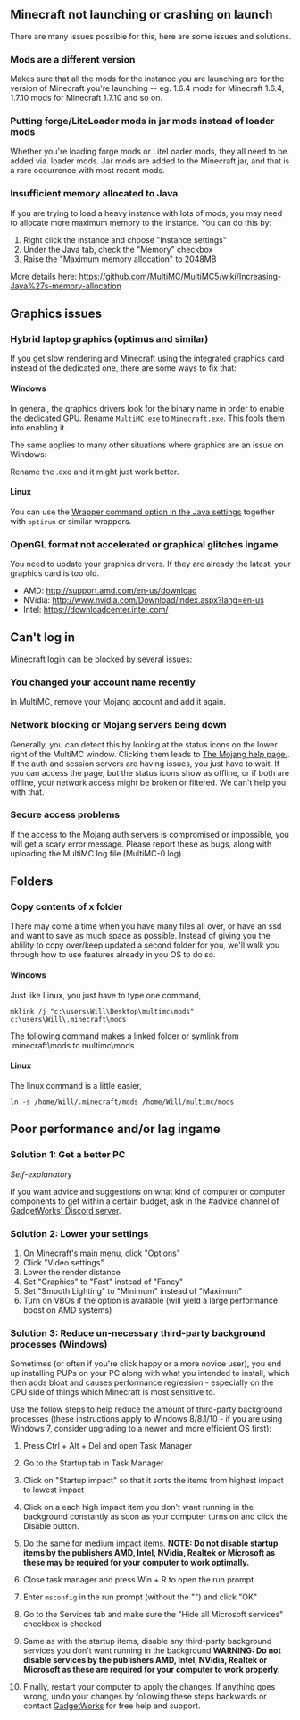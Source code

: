 ## Minecraft not launching or crashing on launch
There are many issues possible for this, here are some issues and solutions.

### Mods are a different version
Makes sure that all the mods for the instance you are launching are for the version of Minecraft you're launching -- eg. 1.6.4 mods for Minecraft 1.6.4, 1.7.10 mods for Minecraft 1.7.10 and so on.

### Putting forge/LiteLoader mods in jar mods instead of loader mods
Whether you're loading forge mods or LiteLoader mods, they all need to be added via. loader mods. Jar mods are added to the Minecraft jar, and that is a rare occurrence with most recent mods.

### Insufficient memory allocated to Java
If you are trying to load a heavy instance with lots of mods, you may need to allocate more maximum memory to the instance. You can do this by:
1. Right click the instance and choose "Instance settings"
2. Under the Java tab, check the "Memory" checkbox
3. Raise the "Maximum memory allocation" to 2048MB

More details here: https://github.com/MultiMC/MultiMC5/wiki/Increasing-Java%27s-memory-allocation

## Graphics issues

### Hybrid laptop graphics (optimus and similar)
If you get slow rendering and Minecraft using the integrated graphics card instead of the dedicated one, there are some ways to fix that:

#### Windows
In general, the graphics drivers look for the binary name in order to enable the dedicated GPU. Rename `MultiMC.exe` to `Minecraft.exe`.  This fools them into enabling it.

The same applies to many other situations where graphics are an issue on Windows:

Rename the .exe and it might just work better.

#### Linux
You can use the [Wrapper command option in the Java settings](https://github.com/MultiMC/MultiMC5/wiki/Java-settings#custom-commands) together with `optirun` or similar wrappers.

### OpenGL format not accelerated or graphical glitches ingame
You need to update your graphics drivers. If they are already the latest, your graphics card is too old.

- AMD: http://support.amd.com/en-us/download
- NVidia: http://www.nvidia.com/Download/index.aspx?lang=en-us
- Intel: https://downloadcenter.intel.com/

## Can't log in
Minecraft login can be blocked by several issues:

### You changed your account name recently
In MultiMC, remove your Mojang account and add it again.

### Network blocking or Mojang servers being down
Generally, you can detect this by looking at the status icons on the lower right of the MultiMC window. Clicking them leads to [The Mojang help page.](https://help.mojang.com/). If the auth and session servers are having issues, you just have to wait. If you can access the page, but the status icons show as offline, or if both are offline, your network access might be broken or filtered. We can't help you with that.

### Secure access problems
If the access to the Mojang auth servers is compromised or impossible, you will get a scary error message. Please report these as bugs, along with uploading the MultiMC log file (MultiMC-0.log).

## Folders

### Copy contents of x folder
There may come a time when you have many files all over, or have an ssd and want to save as much space as possible. Instead of giving you the ablility to copy over/keep updated a second folder for you, we'll walk you through how to use features already in you OS to do so.

#### Windows
Just like Linux, you just have to type one command,

```mklink /j "c:\users\Will\Desktop\multimc\mods" c:\users\Will\.minecraft\mods```

The following command makes a linked folder or symlink from .minecraft\mods to multimc\mods

#### Linux
The linux command is a little easier,

```ln -s /home/Will/.minecraft/mods /home/Will/multimc/mods```

## Poor performance and/or lag ingame

### Solution 1: Get a better PC
_Self-explanatory_

If you want advice and suggestions on what kind of computer or computer components to get within a certain budget, ask in the #advice channel of [GadgetWorks' Discord server](https://discord.gg/Qqbddqg).

### Solution 2: Lower your settings
1. On Minecraft's main menu, click "Options"
2. Click "Video settings"
3. Lower the render distance
4. Set "Graphics" to "Fast" instead of "Fancy"
5. Set "Smooth Lighting" to "Minimum" instead of "Maximum"
6. Turn on VBOs if the option is available (will yield a large performance boost on AMD systems)

### Solution 3: Reduce un-necessary third-party background processes (Windows)
Sometimes (or often if you're click happy or a more novice user), you end up installing PUPs on your PC along with what you intended to install, which then adds bloat and causes performance regression - especially on the CPU side of things which Minecraft is most sensitive to.

Use the follow steps to help reduce the amount of third-party background processes (these instructions apply to Windows 8/8.1/10 - if you are using Windows 7, consider upgrading to a newer and more efficient OS first):
1. Press Ctrl + Alt + Del and open Task Manager
2. Go to the Startup tab in Task Manager
3. Click on "Startup impact" so that it sorts the items from highest impact to lowest impact
4. Click on a each high impact item you don't want running in the background constantly as soon as your computer turns on and click the Disable button.
5. Do the same for medium impact items.
**NOTE: Do not disable startup items by the publishers AMD, Intel, NVidia, Realtek or Microsoft as these may be required for your computer to work optimally.** 

6. Close task manager and press Win + R to open the run prompt
7. Enter `msconfig` in the run prompt (without the "") and click "OK"
8. Go to the Services tab and make sure the "Hide all Microsoft services" checkbox is checked
9. Same as with the startup items, disable any third-party background services you don't want running in the background
**WARNING: Do not disable services by the publishers AMD, Intel, NVidia, Realtek or Microsoft as these are required for your computer to work properly.** 

10. Finally, restart your computer to apply the changes. If anything goes wrong, undo your changes by following these steps backwards or contact [GadgetWorks](https://discord.gg/Qqbddqg) for free help and support.